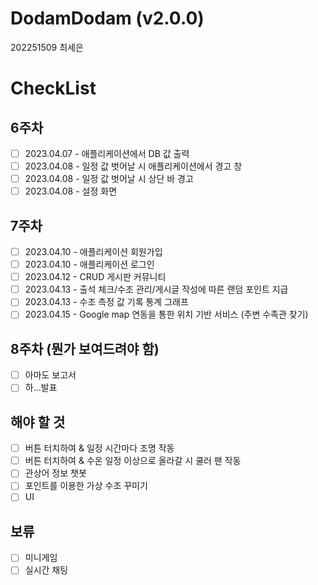 # DodamDodam (v2.0.0)
202251509 최세은

# CheckList

## 6주차
- [ ] 2023.04.07 - 애플리케이션에서 DB 값 출력
- [ ] 2023.04.08 - 일정 값 벗어날 시 애플리케이션에서 경고 창
- [ ] 2023.04.08 - 일정 값 벗어날 시 상단 바 경고
- [ ] 2023.04.08 - 설정 화면

## 7주차
- [ ] 2023.04.10 - 애플리케이션 회원가입
- [ ] 2023.04.10 - 애플리케이션 로그인
- [ ] 2023.04.12 - CRUD 게시판 커뮤니티
- [ ] 2023.04.13 - 출석 체크/수조 관리/게시글 작성에 따른 랜덤 포인트 지급
- [ ] 2023.04.13 - 수조 측정 값 기록 통계 그래프
- [ ] 2023.04.15 - Google map 연동을 통한 위치 기반 서비스 (주변 수족관 찾기)

## 8주차 (뭔가 보여드려야 함)
- [ ] 아마도 보고서
- [ ] 하...발표

## 해야 할 것
- [ ] 버튼 터치하여 & 일정 시간마다 조명 작동
- [ ] 버튼 터치하여 & 수온 일정 이상으로 올라갈 시 쿨러 팬 작동
- [ ] 관상어 정보 챗봇
- [ ] 포인트를 이용한 가상 수조 꾸미기
- [ ] UI

## 보류
- [ ] 미니게임
- [ ] 실시간 채팅
